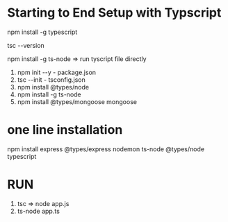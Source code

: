 # Starting to End Setup with Typscript

npm install -g typescript

tsc --version

npm install -g ts-node                       => run tyscript file directly

1. npm init --y          - package.json
2. tsc --init            - tsconfig.json
3. npm install @types/node
4. npm install -g ts-node   
5. npm install @types/mongoose mongoose


# one line installation 
npm install express @types/express nodemon ts-node @types/node typescript



# RUN

1. tsc  => node app.js
2. ts-node app.ts


